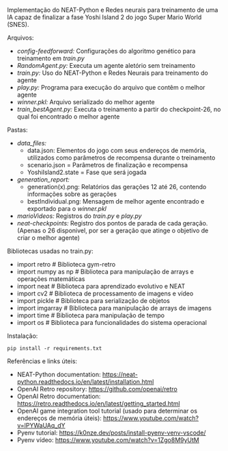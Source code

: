 Implementação do NEAT-Python e Redes neurais para treinamento de uma IA capaz de finalizar a fase Yoshi Island 2 do jogo Super Mario World (SNES).

Arquivos:
  - *config-feedforward:* Configurações do algoritmo genético para treinamento em *train.py*
  - *RandomAgent.py:* Executa um agente aletório sem treinamento
  - *train.py:* Uso do NEAT-Python e Redes Neurais para treinamento do agente
  - *play.py:* Programa para execução do arquivo que contêm o melhor agente
  - *winner.pkl:* Arquivo serializado do melhor agente
  - *train_bestAgent.py:* Executa o treinamento a partir do checkpoint-26, no qual foi encontrado o melhor agente

Pastas:
  - *data_files:*
    - data.json: Elementos do jogo com seus endereços de memória, utilizados como parâmetros de recompensa durante o treinamento
    - scenario.json = Parâmetros de finalização e recompensa
    - YoshiIsland2.state = Fase que será jogada
  - *generation_report:*
    - generation(x).png: Relatórios das gerações 12 até 26, contendo informações sobre as gerações
    - bestIndividual.png: Mensagem de melhor agente encontrado e exportado para o *winner.pkl*
  - *marioVideos:* Registros do *train.py* e *play.py*
  - *neat-checkpoints:* Registro dos pontos de parada de cada geração. (Apenas o 26 disponivel, por ser a geração que atinge o objetivo de criar o melhor agente)

Bibliotecas usadas no train.py:
  - import retro  # Biblioteca gym-retro
  - import numpy as np  # Biblioteca para manipulação de arrays e operações matemáticas
  - import neat  # Biblioteca para aprendizado evolutivo e NEAT
  - import cv2  # Biblioteca de processamento de imagens e vídeo
  - import pickle  # Biblioteca para serialização de objetos
  - import imgarray  # Biblioteca para manipulação de arrays de imagens
  - import time  # Biblioteca para manipulação de tempo
  - import os # Biblioteca para funcionalidades do sistema operacional
    
Instalação:

```
pip install -r requirements.txt
```

    
Referências e links úteis:
  - NEAT-Python documentation: https://neat-python.readthedocs.io/en/latest/installation.html
  - OpenAI Retro repository: https://github.com/openai/retro
  - OpenAI Retro documentation: https://retro.readthedocs.io/en/latest/getting_started.html
  - OpenAI game integration tool tutorial (usado para determinar os endereços de memória úteis): https://www.youtube.com/watch?v=lPYWaUAq_dY
  - Pyenv tutorial: https://k0nze.dev/posts/install-pyenv-venv-vscode/
  - Pyenv vídeo: https://www.youtube.com/watch?v=1Zgo8M9yUtM
